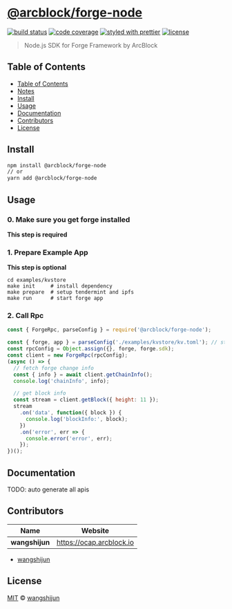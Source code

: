 # [**@arcblock/forge-node**](https://github.com/arcblock/forge-js)

[![build status](https://img.shields.io/travis/ArcBlock/forge-js.svg)](https://travis-ci.org/ArcBlock/forge-js)
[![code coverage](https://img.shields.io/codecov/c/github/ArcBlock/forge-js.svg)](https://codecov.io/gh/ArcBlock/forge-js)
[![styled with prettier](https://img.shields.io/badge/styled_with-prettier-ff69b4.svg)](https://github.com/prettier/prettier)
[![license](https://img.shields.io/github/license/ArcBlock/forge-js.svg)](LICENSE)

> Node.js SDK for Forge Framework by ArcBlock

## Table of Contents

  - [Table of Contents](#table-of-contents)
  - [Notes](#notes)
  - [Install](#install)
  - [Usage](#usage)
  - [Documentation](#documentation)
  - [Contributors](#contributors)
  - [License](#license)


## Install

```sh
npm install @arcblock/forge-node
// or
yarn add @arcblock/forge-node
```

## Usage

### 0. Make sure you get forge installed

**This step is required**

### 1. Prepare Example App

**This step is optional**

```shell
cd examples/kvstore
make init     # install dependency
make prepare  # setup tendermint and ipfs
make run      # start forge app
```

### 2. Call Rpc

```js
const { ForgeRpc, parseConfig } = require('@arcblock/forge-node');

const { forge, app } = parseConfig('./examples/kvstore/kv.toml'); // standard forge app config
const rpcConfig = Object.assign({}, forge, forge.sdk);
const client = new ForgeRpc(rpcConfig);
(async () => {
  // fetch forge change info
  const { info } = await client.getChainInfo();
  console.log('chainInfo', info);

  // get block info
  const stream = client.getBlock({ height: 11 });
  stream
    .on('data', function({ block }) {
      console.log('blockInfo:', block);
    })
    .on('error', err => {
      console.error('error', err);
    });
})();
```

## Documentation

TODO: auto generate all apis

## Contributors

| Name           | Website                    |
| -------------- | -------------------------- |
| **wangshijun** | <https://ocap.arcblock.io> |

* [wangshijun](https://github.com/wangshijun)


## License

[MIT](LICENSE) © [wangshijun](https://ocap.arcblock.io)
